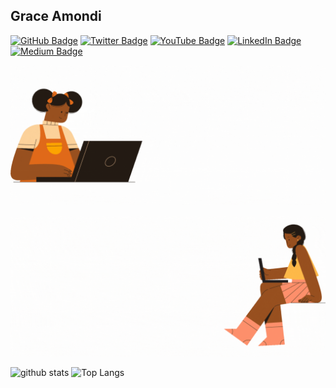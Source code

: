 ## Grace Amondi

[![GitHub Badge](https://img.shields.io/github/followers/grace-amondi?style=social)](https://github.com/Grace-Amondi?tab=followers)
[![Twitter Badge](https://img.shields.io/twitter/follow/grace_miswa?style=social)](https://twitter.com/grace_miswa)
[![YouTube Badge](https://img.shields.io/badge/My-YouTube-red)](https://www.youtube.com/c/TheGeospatials)
[![LinkedIn Badge](https://img.shields.io/badge/My-LinkedIn-blue)](https://www.linkedin.com/in/grace-amondi-20a979145/)
[![Medium Badge](https://img.shields.io/badge/My-Medium-Green)](https://medium.com/@ochieng.grace)

<p align="center">
  <img src="GIF1.gif" alt="Grace"/>
</p>

<p align="center">
  <img src="GIF2.gif" alt="Grace"/>
</p>

![github stats](https://github-readme-stats.vercel.app/api?username=grace-amondi&show_icons=true&count_private=true)
![Top Langs](https://github-readme-stats.vercel.app/api/top-langs/?username=grace-amondi&hide=go)
